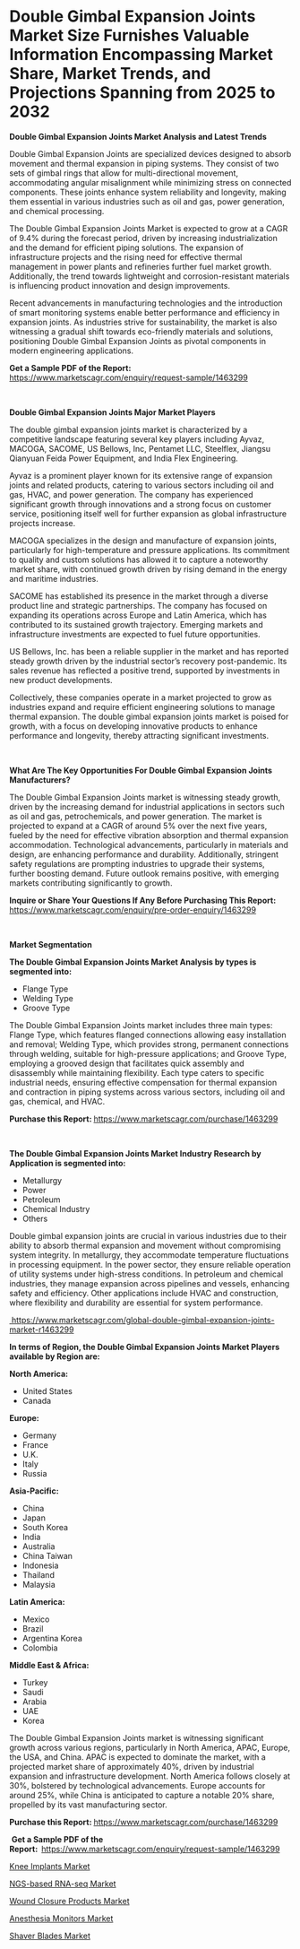 <p><h1>Double Gimbal Expansion Joints Market Size Furnishes Valuable Information Encompassing Market Share, Market Trends, and Projections Spanning from 2025 to 2032</h1></p><p><strong>Double Gimbal Expansion Joints Market Analysis and Latest Trends</strong></p>
<p><p>Double Gimbal Expansion Joints are specialized devices designed to absorb movement and thermal expansion in piping systems. They consist of two sets of gimbal rings that allow for multi-directional movement, accommodating angular misalignment while minimizing stress on connected components. These joints enhance system reliability and longevity, making them essential in various industries such as oil and gas, power generation, and chemical processing.</p><p>The Double Gimbal Expansion Joints Market is expected to grow at a CAGR of 9.4% during the forecast period, driven by increasing industrialization and the demand for efficient piping solutions. The expansion of infrastructure projects and the rising need for effective thermal management in power plants and refineries further fuel market growth. Additionally, the trend towards lightweight and corrosion-resistant materials is influencing product innovation and design improvements.</p><p>Recent advancements in manufacturing technologies and the introduction of smart monitoring systems enable better performance and efficiency in expansion joints. As industries strive for sustainability, the market is also witnessing a gradual shift towards eco-friendly materials and solutions, positioning Double Gimbal Expansion Joints as pivotal components in modern engineering applications.</p></p>
<p><strong>Get a Sample PDF of the Report:&nbsp;</strong> <a href="https://www.marketscagr.com/enquiry/request-sample/1463299?utm_campaign=2012&utm_medium=2&utm_source=Github&utm_content=ia&utm_term=09042025&utm_id=double-gimbal-expansion-joints">https://www.marketscagr.com/enquiry/request-sample/1463299</a></p>
<p>&nbsp;</p>
<p><strong>Double Gimbal Expansion Joints Major Market Players</strong></p>
<p><p>The double gimbal expansion joints market is characterized by a competitive landscape featuring several key players including Ayvaz, MACOGA, SACOME, US Bellows, Inc, Pentamet LLC, Steelflex, Jiangsu Qianyuan Feida Power Equipment, and India Flex Engineering.</p><p>Ayvaz is a prominent player known for its extensive range of expansion joints and related products, catering to various sectors including oil and gas, HVAC, and power generation. The company has experienced significant growth through innovations and a strong focus on customer service, positioning itself well for further expansion as global infrastructure projects increase.</p><p>MACOGA specializes in the design and manufacture of expansion joints, particularly for high-temperature and pressure applications. Its commitment to quality and custom solutions has allowed it to capture a noteworthy market share, with continued growth driven by rising demand in the energy and maritime industries.</p><p>SACOME has established its presence in the market through a diverse product line and strategic partnerships. The company has focused on expanding its operations across Europe and Latin America, which has contributed to its sustained growth trajectory. Emerging markets and infrastructure investments are expected to fuel future opportunities.</p><p>US Bellows, Inc. has been a reliable supplier in the market and has reported steady growth driven by the industrial sector’s recovery post-pandemic. Its sales revenue has reflected a positive trend, supported by investments in new product developments.</p><p>Collectively, these companies operate in a market projected to grow as industries expand and require efficient engineering solutions to manage thermal expansion. The double gimbal expansion joints market is poised for growth, with a focus on developing innovative products to enhance performance and longevity, thereby attracting significant investments.</p></p>
<p>&nbsp;</p>
<p><strong>What Are The Key Opportunities For Double Gimbal Expansion Joints Manufacturers?</strong></p>
<p><p>The Double Gimbal Expansion Joints market is witnessing steady growth, driven by the increasing demand for industrial applications in sectors such as oil and gas, petrochemicals, and power generation. The market is projected to expand at a CAGR of around 5% over the next five years, fueled by the need for effective vibration absorption and thermal expansion accommodation. Technological advancements, particularly in materials and design, are enhancing performance and durability. Additionally, stringent safety regulations are prompting industries to upgrade their systems, further boosting demand. Future outlook remains positive, with emerging markets contributing significantly to growth.</p></p>
<p><strong>Inquire or Share Your Questions If Any Before Purchasing This Report:</strong> <a href="https://www.marketscagr.com/enquiry/pre-order-enquiry/1463299?utm_campaign=2012&utm_medium=2&utm_source=Github&utm_content=ia&utm_term=09042025&utm_id=double-gimbal-expansion-joints">https://www.marketscagr.com/enquiry/pre-order-enquiry/1463299</a></p>
<p>&nbsp;</p>
<p><strong>Market Segmentation</strong></p>
<p><strong>The Double Gimbal Expansion Joints Market Analysis by types is segmented into:</strong></p>
<p><ul><li>Flange Type</li><li>Welding Type</li><li>Groove Type</li></ul></p>
<p><p>The Double Gimbal Expansion Joints market includes three main types: Flange Type, which features flanged connections allowing easy installation and removal; Welding Type, which provides strong, permanent connections through welding, suitable for high-pressure applications; and Groove Type, employing a grooved design that facilitates quick assembly and disassembly while maintaining flexibility. Each type caters to specific industrial needs, ensuring effective compensation for thermal expansion and contraction in piping systems across various sectors, including oil and gas, chemical, and HVAC.</p></p>
<p><strong>Purchase this Report:&nbsp;</strong><a href="https://www.marketscagr.com/purchase/1463299?utm_campaign=2012&utm_medium=2&utm_source=Github&utm_content=ia&utm_term=09042025&utm_id=double-gimbal-expansion-joints">https://www.marketscagr.com/purchase/1463299</a></p>
<p>&nbsp;</p>
<p><strong>The Double Gimbal Expansion Joints Market Industry Research by Application is segmented into:</strong></p>
<p><ul><li>Metallurgy</li><li>Power</li><li>Petroleum</li><li>Chemical Industry</li><li>Others</li></ul></p>
<p><p>Double gimbal expansion joints are crucial in various industries due to their ability to absorb thermal expansion and movement without compromising system integrity. In metallurgy, they accommodate temperature fluctuations in processing equipment. In the power sector, they ensure reliable operation of utility systems under high-stress conditions. In petroleum and chemical industries, they manage expansion across pipelines and vessels, enhancing safety and efficiency. Other applications include HVAC and construction, where flexibility and durability are essential for system performance.</p></p>
<p><a href="https://www.marketscagr.com/global-double-gimbal-expansion-joints-market-r1463299?utm_campaign=2012&utm_medium=2&utm_source=Github&utm_content=ia&utm_term=09042025&utm_id=double-gimbal-expansion-joints">&nbsp;https://www.marketscagr.com/global-double-gimbal-expansion-joints-market-r1463299</a></p>
<p><strong>In terms of Region, the Double Gimbal Expansion Joints Market Players available by Region are:</strong></p>
<p>
    <p> <strong> North America: </strong>
        <ul>
            <li>United States</li>
            <li>Canada</li>
        </ul>
        </p> 
    <p> <strong> Europe: </strong>
        <ul>
            <li>Germany</li>
            <li>France</li>
            <li>U.K.</li>
            <li>Italy</li>
            <li>Russia</li>
        </ul>
        </p> 
    <p> <strong> Asia-Pacific: </strong>
        <ul>
            <li>China</li>
            <li>Japan</li>
            <li>South Korea</li>
            <li>India</li>
            <li>Australia</li>
            <li>China Taiwan</li>
            <li>Indonesia</li>
            <li>Thailand</li>
            <li>Malaysia</li>
        </ul>
        </p> 
    <p> <strong> Latin America: </strong>
        <ul>
            <li>Mexico</li>
            <li>Brazil</li>
            <li>Argentina Korea</li>
            <li>Colombia</li>
        </ul>
        </p> 
    <p> <strong> Middle East & Africa: </strong>
        <ul>
            <li>Turkey</li>
            <li>Saudi</li>
            <li>Arabia</li>
            <li>UAE</li>
            <li>Korea</li>
        </ul>
    </p>
    </p>
<p><p>The Double Gimbal Expansion Joints market is witnessing significant growth across various regions, particularly in North America, APAC, Europe, the USA, and China. APAC is expected to dominate the market, with a projected market share of approximately 40%, driven by industrial expansion and infrastructure development. North America follows closely at 30%, bolstered by technological advancements. Europe accounts for around 25%, while China is anticipated to capture a notable 20% share, propelled by its vast manufacturing sector.</p></p>
<p><strong>Purchase this Report: </strong><a href="https://www.marketscagr.com/purchase/1463299?utm_campaign=2012&utm_medium=2&utm_source=Github&utm_content=ia&utm_term=09042025&utm_id=double-gimbal-expansion-joints">https://www.marketscagr.com/purchase/1463299</a></p>
<p>&nbsp;<strong>Get a Sample PDF of the Report:&nbsp;&nbsp;</strong><a href="https://www.marketscagr.com/enquiry/request-sample/1463299?utm_campaign=2012&utm_medium=2&utm_source=Github&utm_content=ia&utm_term=09042025&utm_id=double-gimbal-expansion-joints">https://www.marketscagr.com/enquiry/request-sample/1463299</a></p>
<p><strong></strong></p>
<p><p><a href="https://www.linkedin.com/pulse/knee-implants-market-trend-shows-promising-future-projected-15vqe?utm_campaign=2012&utm_medium=2&utm_source=Github&utm_content=ia&utm_term=09042025&utm_id=double-gimbal-expansion-joints">Knee Implants Market</a></p><p><a href="https://www.linkedin.com/pulse/ngs-based-rna-seq-research-study-market-outlook-regulatory-ibcpe?utm_campaign=2012&utm_medium=2&utm_source=Github&utm_content=ia&utm_term=09042025&utm_id=double-gimbal-expansion-joints">NGS-based RNA-seq Market</a></p><p><a href="https://www.linkedin.com/pulse/market-dynamics-wound-closure-products-projected-112-spz0e?utm_campaign=2012&utm_medium=2&utm_source=Github&utm_content=ia&utm_term=09042025&utm_id=double-gimbal-expansion-joints">Wound Closure Products Market</a></p><p><a href="https://www.linkedin.com/pulse/anesthesia-monitors-market-revenue-forecast-based-industry-growth-3wohe?utm_campaign=2012&utm_medium=2&utm_source=Github&utm_content=ia&utm_term=09042025&utm_id=double-gimbal-expansion-joints">Anesthesia Monitors Market</a></p><p><a href="https://www.linkedin.com/pulse/global-shaver-blades-nexus-sector-confluences-regional-catalysts-0bqpe?utm_campaign=2012&utm_medium=2&utm_source=Github&utm_content=ia&utm_term=09042025&utm_id=double-gimbal-expansion-joints">Shaver Blades Market</a></p></p>